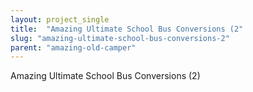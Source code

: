 ```yaml
---
layout: project_single
title:  "Amazing Ultimate School Bus Conversions (2"
slug: "amazing-ultimate-school-bus-conversions-2"
parent: "amazing-old-camper"
---
```

Amazing Ultimate School Bus Conversions (2)